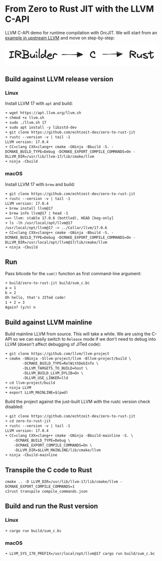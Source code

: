 # From Zero to Rust JIT with the LLVM C-API

LLVM C-API demo for runtime compilation with OrcJIT. We will start from an [example in upstream LLVM](https://github.com/llvm/llvm-project/blob/release/17.x/llvm/examples/OrcV2Examples/OrcV2CBindingsBasicUsage/OrcV2CBindingsBasicUsage.c) and move on step-by-step:

![steps](2023-zero-to-rust-jit.png)

## Build against LLVM release version

### Linux

Install LLVM 17 with `apt` and build:
```
➜ wget https://apt.llvm.org/llvm.sh
➜ chmod +x llvm.sh
➜ sudo ./llvm.sh 17
➜ sudo apt install -y libzstd-dev
➜ git clone https://github.com/echtzeit-dev/zero-to-rust-jit
➜ rustc --version -v | tail -1
LLVM version: 17.0.4
➜ CC=clang CXX=clang++ cmake -GNinja -Bbuild -S. -DCMAKE_BUILD_TYPE=Debug -DCMAKE_EXPORT_COMPILE_COMMANDS=On -DLLVM_DIR=/usr/lib/llvm-17/lib/cmake/llvm
➜ ninja -Cbuild
```

### macOS

Install LLVM 17 with `brew` and build:
```
➜ git clone https://github.com/echtzeit-dev/zero-to-rust-jit
➜ rustc --version -v | tail -1
LLVM version: 17.0.4
➜ brew install llvm@17
➜ brew info llvm@17 | head -1
==> llvm: stable 17.0.6 (bottled), HEAD [keg-only]
➜ ls -lh /usr/local/opt/llvm@17
/usr/local/opt/llvm@17 -> ../Cellar/llvm/17.0.6
➜ CC=clang CXX=clang++ cmake -GNinja -Bbuild -S. -DCMAKE_BUILD_TYPE=Debug -DCMAKE_EXPORT_COMPILE_COMMANDS=On -DLLVM_DIR=/usr/local/opt/llvm@17/lib/cmake/llvm
➜ ninja -Cbuild
```

## Run

Pass bitcode for the `sum()` function as first command-line argument:
```
➜ build/zero-to-rust-jit build/sum_c.bc
a = 1
b = 2
Oh hello, that's JITed code!
1 + 2 = 3
Again? (y/n) n
```

## Build against LLVM mainline

Build mainline LLVM from source. This will take a while. We are using the C-API so we can easily switch to `Release` mode if we don't need to debug into LLVM (doesn't affect debugging of JITed code):
```
➜ git clone https://github.com/llvm/llvm-project
➜ cmake -GNinja -Sllvm-project/llvm -Bllvm-project/build \
        -DCMAKE_BUILD_TYPE=RelWithDebInfo \
        -DLLVM_TARGETS_TO_BUILD=host \
        -DLLVM_BUILD_LLVM_DYLIB=On \
        -DLLVM_USE_LINKER=lld
➜ cd llvm-project/build
➜ ninja LLVM
➜ export LLVM_MAINLINE=$(pwd)
```

Build the project against the just-built LLVM with the rustc version check disabled:
```
➜ git clone https://github.com/echtzeit-dev/zero-to-rust-jit
➜ cd zero-to-rust-jit
➜ rustc --version -v | tail -1
LLVM version: 17.0.4
➜ CC=clang CXX=clang++ cmake -GNinja -Bbuild-mainline -S. \
    -DCMAKE_BUILD_TYPE=Debug \
    -DCMAKE_EXPORT_COMPILE_COMMANDS=On \
    -DLLVM_DIR=$LLVM_MAINLINE/lib/cmake/llvm
➜ ninja -Cbuild-mainline
```

## Transpile the C code to Rust
```
cmake .. -D LLVM_DIR=/usr/lib/llvm-17/lib/cmake/llvm -DCMAKE_EXPORT_COMPILE_COMMANDS=1
c2rust transpile compile_commands.json
```

## Build and run the Rust version

### Linux
```
➜ cargo run build/sum_c.bc
```

### macOS
```
➜ LLVM_SYS_170_PREFIX=/usr/local/opt/llvm@17 cargo run build/sum_c.bc
```
